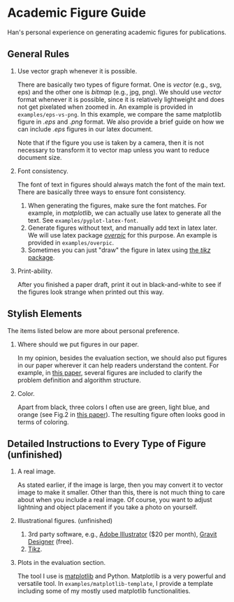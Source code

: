 # Academic Figure Guide
Han's personal experience on generating academic figures for publications.

## General Rules

1. Use vector graph whenever it is possible.

    There are basically two types of figure format. One is *vector* (e.g., svg, eps) and the other one is *bitmap* (e.g., jpg, png). 
    We should use *vector* format whenever it is possible, since it is relatively lightweight and does not get pixelated when zoomed in. 
    An example is provided in `examples/eps-vs-png`. In this example, we compare the same matplotlib figure in *.eps* and *.png* format. 
    We also provide a brief guide on how we can include *.eps* figures in our latex document. 

    Note that if the figure you use is taken by a camera, then it is not necessary to transform it to vector map unless you want to reduce document size.

1. Font consistency.

    The font of text in figures should always match the font of the main text. 
    There are basically three ways to ensure font consistency. 
    1. When generating the figures, make sure the font matches. For example, in *matplotlib*, we can actually use latex to generate all the text. See `examples/pyplot-latex-font`.
    1. Generate figures without text, and manually add text in latex later. We will use latex package [*overpic*](http://mirrors.ibiblio.org/CTAN/macros/latex/contrib/overpic/overpic.pdf) for this purpose. An example is provided in `examples/overpic`. 
    1. Sometimes you can just "draw" the figure in latex using [the *tikz* package](https://www.overleaf.com/learn/latex/TikZ_package).

1. Print-ability.

    After you finished a paper draft, print it out in black-and-white to see if the figures look strange when printed out this way. 

## Stylish Elements 
The items listed below are more about personal preference.

1. Where should we put figures in our paper.

    In my opinion, besides the evaluation section, we should also put figures in our paper wherever it can help readers understand the content. For example, in [this paper](https://arc.cs.rutgers.edu/files/FenHanGaoYuRSS19.pdf), several figures are included to clarify the problem definition and algorithm structure.

1. Color.

    Apart from black, three colors I often use are green, light blue, and orange (see Fig.2 in [this paper](https://arxiv.org/pdf/1904.02598.pdf)). The resulting figure often looks good in terms of coloring. 

## Detailed Instructions to Every Type of Figure (unfinished)

1. A real image. 

    As stated earlier, if the image is large, then you may convert it to vector image to make it smaller. Other than this, there is not much thing to care about when you include a real image. Of course, you want to adjust lightning and object placement if you take a photo on yourself.

1. Illustrational figures. (unfinished)

    1. 3rd party software, e.g., 
    [Adobe Illustrator](https://www.adobe.com/products/illustrator.html) ($20 per month),
    [Gravit Designer](https://designer.gravit.io/) (free).
    1. [Tikz](https://www.overleaf.com/learn/latex/TikZ_package).

1. Plots in the evaluation section.

    The tool I use is [matplotlib](https://matplotlib.org/) and Python. Matplotlib is a very powerful and versatile tool. In `examples/matplotlib-template`, I provide a template including some of my mostly used matplotlib functionalities.
